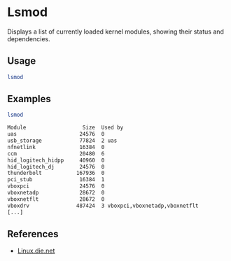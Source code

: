 # Lsmod

Displays a list of currently loaded kernel modules, showing their status and dependencies.

## Usage

```bash
lsmod
```

## Examples

```bash
lsmod

Module                  Size  Used by
uas                    24576  0
usb_storage            77824  2 uas
nfnetlink              16384  0
ccm                    20480  6
hid_logitech_hidpp     40960  0
hid_logitech_dj        24576  0
thunderbolt           167936  0
pci_stub               16384  1
vboxpci                24576  0
vboxnetadp             28672  0
vboxnetflt             28672  0
vboxdrv               487424  3 vboxpci,vboxnetadp,vboxnetflt
[...]
```

## References

- [Linux.die.net](https://linux.die.net/man/8/lsmod)
